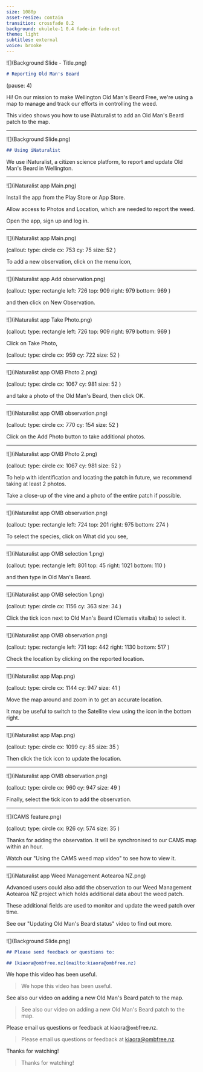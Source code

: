 ```yaml
---
size: 1080p
asset-resize: contain
transition: crossfade 0.2
background: ukulele-1 0.4 fade-in fade-out
theme: light
subtitles: external
voice: brooke
---
```


![](Background Slide - Title.png)

```md
# Reporting Old Man's Beard
```

(pause: 4)

Hi! On our mission to make Wellington Old Man's Beard Free, we're using a map to manage and track our efforts in controlling the weed.

This video shows you how to use iNaturalist to add an Old Man's Beard patch to the map.

---

![](Background Slide.png)

```md
## Using iNaturalist
```

We use iNaturalist, a citizen science platform, to report and update Old Man's Beard in Wellington.

---
![](iNaturalist app Main.png)

Install the app from the Play Store or App Store.

Allow access to Photos and Location, which are needed to report the weed.

Open the app, sign up and log in.

---

![](iNaturalist app Main.png)

(callout:
  type: circle
  cx: 753
  cy: 75
  size: 52
)

To add a new observation, click on the menu icon,

---

![](iNaturalist app Add observation.png)

(callout:
  type: rectangle
  left: 726
  top: 909
  right: 979
  bottom: 969
)

and then click on New Observation.

---

![](iNaturalist app Take Photo.png)

(callout:
  type: rectangle
  left: 726
  top: 909
  right: 979
  bottom: 969
)

Click on Take Photo,

(callout:
  type: circle
  cx: 959
  cy: 722
  size: 52
)

---

![](iNaturalist app OMB Photo 2.png)

(callout:
  type: circle
  cx: 1067
  cy: 981
  size: 52
)

and take a photo of the Old Man's Beard, then click OK.

---

![](iNaturalist app OMB observation.png)

(callout:
  type: circle
  cx: 770
  cy: 154
  size: 52
)

Click on the Add Photo button to take additional photos.

---

![](iNaturalist app OMB Photo 2.png)

(callout:
  type: circle
  cx: 1067
  cy: 981
  size: 52
)

To help with identification and locating the patch in future, we recommend taking at least 2 photos.

Take a close-up of the vine and a photo of the entire patch if possible.

---

![](iNaturalist app OMB observation.png)

(callout:
  type: rectangle
  left: 724
  top: 201
  right: 975
  bottom: 274
)

To select the species, click on What did you see,

---

![](iNaturalist app OMB selection 1.png)

(callout:
  type: rectangle
  left: 801
  top: 45
  right: 1021
  bottom: 110
)

and then type in Old Man's Beard.

---

![](iNaturalist app OMB selection 1.png)

(callout:
  type: circle
  cx: 1156
  cy: 363
  size: 34
)

Click the tick icon next to Old Man's Beard (Clematis vitalba) to select it.

---

![](iNaturalist app OMB observation.png)

(callout:
  type: rectangle
  left: 731
  top: 442
  right: 1130
  bottom: 517
)

Check the location by clicking on the reported location. 

---

![](iNaturalist app Map.png)

(callout:
  type: circle
  cx: 1144
  cy: 947
  size: 41
)

Move the map around and zoom in to get an accurate location. 

It may be useful to switch to the Satellite view using the icon in the bottom right.

---

![](iNaturalist app Map.png)

(callout:
  type: circle
  cx: 1099
  cy: 85
  size: 35
)

Then click the tick icon to update the location.

---

![](iNaturalist app OMB observation.png)

(callout:
  type: circle
  cx: 960
  cy: 947
  size: 49
)

Finally, select the tick icon to add the observation.

---

![](CAMS feature.png)

(callout:
  type: circle
  cx: 926
  cy: 574
  size: 35
)

Thanks for adding the observation. It will be synchronised to our CAMS map within an hour.

Watch our "Using the CAMS weed map video" to see how to view it.

---

![](iNaturalist app Weed Management Aotearoa NZ.png)

Advanced users could also add the observation to our Weed Management Aotearoa NZ project which holds additional data about the weed patch.

These additional fields are used to monitor and update the weed patch over time.

See our "Updating Old Man's Beard status" video to find out more.

---

![](Background Slide.png)

```md
## Please send feedback or questions to:

## [kiaora@ombfree.nz](mailto:kiaora@ombfree.nz)
```

We hope this video has been useful.

> We hope this video has been useful.

See also our video on adding a new Old Man's Beard patch to the map.

> See also our video on adding a new Old Man's Beard patch to the map.

Please email us questions or feedback at kiaora@`omb`free.nz.

> Please email us questions or feedback at kiaora@ombfree.nz.

Thanks for watching!

> Thanks for watching!